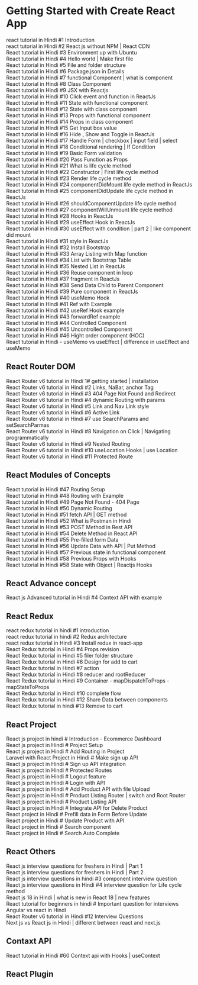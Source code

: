 # Getting Started with Create React App  
  
react tutorial in Hindi #1 Introduction  
react tutorial in Hindi #2 React js without NPM | React CDN  
React tutorial in Hindi #3 Environment up with Ubuntu  
React tutorial in Hindi #4 Hello world | Make first file  
React tutorial in Hindi #5 File and folder structure  
React tutorial in Hindi #6 Package.json in Details  
React tutorial in Hindi #7 functional Component | what is component  
React tutorial in Hindi #8 Class Component  
React tutorial in Hindi #9 JSX with Reactjs  
React tutorial in Hindi #10 Click event and function in ReactJs  
React tutorial in Hindi #11 State with functional component  
React tutorial in Hindi #12 State with class component  
React tutorial in Hindi #13 Props with functional component  
React tutorial in Hindi #14 Props in class component  
React tutorial in Hindi #15 Get Input box value  
React tutorial in Hindi #16 Hide , Show and Toggle in ReactJs  
React tutorial in Hindi #17 Handle Form | checkbox | input field | select  
React tutorial in Hindi #18 Conditional rendering | If Condition  
React tutorial in Hindi #19 Basic Form validation  
React tutorial in Hindi #20 Pass Function as Props  
React tutorial in Hindi #21 What is life cycle method  
React tutorial in Hindi #22 Constructor | First life cycle method  
React tutorial in Hindi #23 Render life cycle method  
React tutorial in Hindi #24 componentDidMount life cycle method in ReactJs  
React tutorial in Hindi #25 componentDidUpdate life cycle method in ReactJs  
React tutorial in Hindi #26 shouldComponentUpdate life cycle method  
React tutorial in Hindi #27 componentWillUnmount life cycle method  
React tutorial in Hindi #28 Hooks in ReactJs  
React tutorial in Hindi #29 useEffect Hook in ReactJs  
React tutorial in Hindi #30 useEffect with condition | part 2 | like component did mount  
React tutorial in Hindi #31 style in ReactJs  
React tutorial in Hindi #32 Install Bootstrap  
React tutorial in Hindi #33 Array Listing with Map function  
React tutorial in Hindi #34 List with Bootstrap Table  
React tutorial in Hindi #35 Nested List in ReactJs  
React tutorial in Hindi #36 Reuse component in loop  
React tutorial in Hindi #37 fragment in ReactJs  
React tutorial in Hindi #38 Send Data Child to Parent Component  
React tutorial in Hindi #39 Pure component in ReactJs  
React tutorial in Hindi #40 useMemo Hook  
React tutorial in Hindi #41 Ref with Example  
React tutorial in Hindi #42 useRef Hook example  
React tutorial in Hindi #43 forwardRef example  
React tutorial in Hindi #44 Controlled Component  
React tutorial in Hindi #45 Uncontrolled Component  
React tutorial in Hindi #46 Hight order component (HOC)  
React tutorial in Hindi - useMemo vs useEffect | difference in useEffect and useMemo  
  
## React Router DOM  
  
React Router v6 tutorial in Hindi 1# getting started | installation  
React Router v6 tutorial in Hindi #2 Links, NaBar, anchor Tag  
React Router v6 tutorial in Hindi #3 404 Page Not Found and Redirect  
React Router v6 tutorial in Hindi #4 dynamic Routing with params  
React Router v6 tutorial in Hindi #5 Link and Nav Link style  
React Router v6 tutorial in Hindi #6 Active Link  
React Router v6 tutorial in Hindi #7 use SearchParams and setSearchParmas  
React Router v6 tutorial in Hindi #8 Navigation on Click | Navigating programmatically  
React Router v6 tutorial in Hindi #9 Nested Routing  
React Router v6 tutorial in Hindi #10 useLocation Hooks | use Location  
React Router v6 tutorial in Hindi #11 Protected Route  
  
## React Modules of Concepts  
  
React tutorial in Hindi #47 Routing Setup  
React tutorial in Hindi #48 Routing with Example  
React tutorial in Hindi #49 Page Not Found - 404 Page  
React tutorial in Hindi #50 Dynamic Routing  
React tutorial in Hindi #51 fetch API | GET method  
React tutorial in Hindi #52 What is Postman in Hindi  
React tutorial in Hindi #53 POST Method in Rest API  
React tutorial in Hindi #54 Delete Method in React API  
React tutorial in Hindi #55 Pre-filled form Data  
React tutorial in Hindi #56 Update Data with API | Put Method  
React tutorial in Hindi #57 Previous state in functional component  
React tutorial in Hindi #58 Previous Props with Hooks  
React tutorial in Hindi #58 State with Object | Reactjs Hooks  
  
## React Advance concept  
  
React js Advanced tutorial in Hindi #4 Context API with example  
  
## React Redux  
  
react redux tutorial in hindi #1 introduction  
react redux tutorial in hindi #2 Redux architecture  
react redux tutorial in Hindi #3 Install redux in react-app  
React Redux tutorial in Hindi #4 Props revision  
React Redux tutorial in Hindi #5 filer folder structure  
React Redux tutorial in Hindi #6 Design for add to cart  
React Redux tutorial in Hindi #7 action  
React Redux tutorial in Hindi #8 reducer and rootReducer  
React Redux tutorial in Hindi #9 Container - mapDispatchToProps - mapStateToProps  
React Redux tutorial in Hindi #10 complete flow  
React Redux tutorial in Hindi #12 Share Data between components  
React Redux tutorial in hindi #13 Remove to cart  
  
  
## React Project  
  
React js project in hindi # Introduction - Ecommerce Dashboard  
React js project in Hindi # Project Setup  
React js project in Hindi # Add Routing in Project  
Laravel with React Project in Hindi # Make sign up API  
React js project in Hindi # Sign up API integration  
React js project in Hindi # Protected Routes  
React js project in Hindi # Logout feature  
React js project in Hindi # Login with API  
React js project in Hindi # Add Product API with file Upload  
React js project in Hindi # Product Listing Router | switch and Root Router  
React js project in Hindi # Product Listing API  
React js project in Hindi # Integrate API for Delete Product  
React project in Hindi # Prefill data in Form Before Update  
React project in Hindi # Update Product with API  
React project in Hindi # Search component  
React project in Hindi # Search Auto Complete  
  
## React Others  
  
React js interview questions for freshers in Hindi | Part 1  
React js interview questions for freshers in Hindi | Part 2  
React js interview questions in hindi #3 component interview question  
React js interview questions in Hindi #4 interview question for Life cycle method  
React js 18 in Hindi | what is new in React 18 | new features  
React tutorial for beginners in hindi # Important question for interviews  
Angular vs react in Hindi  
React Router v6 tutorial in Hindi #12 Interview Questions  
Next js vs React js in Hindi | different between react and next.js  
  
## Contaxt API  
  
React tutorial in Hindi #60 Context api with Hooks | useContext  
  
## React Plugin  
  

